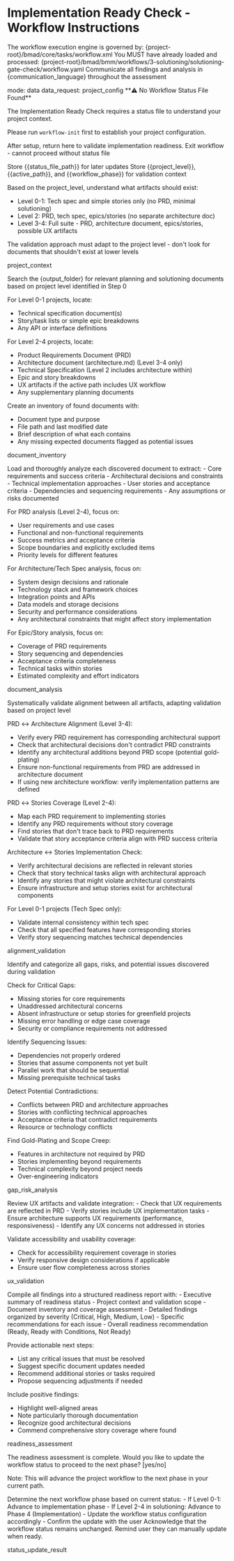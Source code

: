 # Implementation Ready Check - Workflow Instructions

<critical>The workflow execution engine is governed by:
{project-root}/bmad/core/tasks/workflow.xml</critical> <critical>You MUST have
already loaded and processed:
{project-root}/bmad/bmm/workflows/3-solutioning/solutioning-gate-check/workflow.yaml</critical>
<critical>Communicate all findings and analysis in {communication_language}
throughout the assessment</critical>

<workflow>

<step n="0" goal="Initialize and understand project context">
<invoke-workflow path="{workflow_status_workflow}">
  <param>mode: data</param>
  <param>data_request: project_config</param>
</invoke-workflow>

<check if="status_exists == false">
  <output>**⚠️ No Workflow Status File Found**

The Implementation Ready Check requires a status file to understand your project
context.

Please run `workflow-init` first to establish your project configuration.

After setup, return here to validate implementation readiness. </output>
<action>Exit workflow - cannot proceed without status file</action> </check>

<check if="status_exists == true">
  <action>Store {{status_file_path}} for later updates</action>
  <action>Store {{project_level}}, {{active_path}}, and {{workflow_phase}} for validation context</action>

<action>Based on the project_level, understand what artifacts should exist:

- Level 0-1: Tech spec and simple stories only (no PRD, minimal solutioning)
- Level 2: PRD, tech spec, epics/stories (no separate architecture doc)
- Level 3-4: Full suite - PRD, architecture document, epics/stories, possible UX
  artifacts </action>

<critical>The validation approach must adapt to the project level - don't look
for documents that shouldn't exist at lower levels</critical> </check>

<template-output>project_context</template-output> </step>

<step n="1" goal="Discover and inventory project artifacts">
<action>Search the {output_folder} for relevant planning and solutioning documents based on project level identified in Step 0</action>

<action>For Level 0-1 projects, locate:

- Technical specification document(s)
- Story/task lists or simple epic breakdowns
- Any API or interface definitions </action>

<action>For Level 2-4 projects, locate:

- Product Requirements Document (PRD)
- Architecture document (architecture.md) (Level 3-4 only)
- Technical Specification (Level 2 includes architecture within)
- Epic and story breakdowns
- UX artifacts if the active path includes UX workflow
- Any supplementary planning documents </action>

<action>Create an inventory of found documents with:

- Document type and purpose
- File path and last modified date
- Brief description of what each contains
- Any missing expected documents flagged as potential issues </action>

<template-output>document_inventory</template-output> </step>

<step n="2" goal="Deep analysis of core planning documents">
<action>Load and thoroughly analyze each discovered document to extract:
- Core requirements and success criteria
- Architectural decisions and constraints
- Technical implementation approaches
- User stories and acceptance criteria
- Dependencies and sequencing requirements
- Any assumptions or risks documented
</action>

<action>For PRD analysis (Level 2-4), focus on:

- User requirements and use cases
- Functional and non-functional requirements
- Success metrics and acceptance criteria
- Scope boundaries and explicitly excluded items
- Priority levels for different features </action>

<action>For Architecture/Tech Spec analysis, focus on:

- System design decisions and rationale
- Technology stack and framework choices
- Integration points and APIs
- Data models and storage decisions
- Security and performance considerations
- Any architectural constraints that might affect story implementation </action>

<action>For Epic/Story analysis, focus on:

- Coverage of PRD requirements
- Story sequencing and dependencies
- Acceptance criteria completeness
- Technical tasks within stories
- Estimated complexity and effort indicators </action>

<template-output>document_analysis</template-output> </step>

<step n="3" goal="Cross-reference validation and alignment check">
<action>Systematically validate alignment between all artifacts, adapting validation based on project level</action>

<action>PRD ↔ Architecture Alignment (Level 3-4):

- Verify every PRD requirement has corresponding architectural support
- Check that architectural decisions don't contradict PRD constraints
- Identify any architectural additions beyond PRD scope (potential gold-plating)
- Ensure non-functional requirements from PRD are addressed in architecture
  document
- If using new architecture workflow: verify implementation patterns are defined
  </action>

<action>PRD ↔ Stories Coverage (Level 2-4):

- Map each PRD requirement to implementing stories
- Identify any PRD requirements without story coverage
- Find stories that don't trace back to PRD requirements
- Validate that story acceptance criteria align with PRD success criteria
  </action>

<action>Architecture ↔ Stories Implementation Check:

- Verify architectural decisions are reflected in relevant stories
- Check that story technical tasks align with architectural approach
- Identify any stories that might violate architectural constraints
- Ensure infrastructure and setup stories exist for architectural components
  </action>

<action>For Level 0-1 projects (Tech Spec only):

- Validate internal consistency within tech spec
- Check that all specified features have corresponding stories
- Verify story sequencing matches technical dependencies </action>

<template-output>alignment_validation</template-output> </step>

<step n="4" goal="Gap and risk analysis">
<action>Identify and categorize all gaps, risks, and potential issues discovered during validation</action>

<action>Check for Critical Gaps:

- Missing stories for core requirements
- Unaddressed architectural concerns
- Absent infrastructure or setup stories for greenfield projects
- Missing error handling or edge case coverage
- Security or compliance requirements not addressed </action>

<action>Identify Sequencing Issues:

- Dependencies not properly ordered
- Stories that assume components not yet built
- Parallel work that should be sequential
- Missing prerequisite technical tasks </action>

<action>Detect Potential Contradictions:

- Conflicts between PRD and architecture approaches
- Stories with conflicting technical approaches
- Acceptance criteria that contradict requirements
- Resource or technology conflicts </action>

<action>Find Gold-Plating and Scope Creep:

- Features in architecture not required by PRD
- Stories implementing beyond requirements
- Technical complexity beyond project needs
- Over-engineering indicators </action>

<template-output>gap_risk_analysis</template-output> </step>

<step n="5" goal="UX and special concerns validation" optional="true">
<check if="UX artifacts exist or UX workflow in active path">
<action>Review UX artifacts and validate integration:
- Check that UX requirements are reflected in PRD
- Verify stories include UX implementation tasks
- Ensure architecture supports UX requirements (performance, responsiveness)
- Identify any UX concerns not addressed in stories
</action>

<action>Validate accessibility and usability coverage:

- Check for accessibility requirement coverage in stories
- Verify responsive design considerations if applicable
- Ensure user flow completeness across stories </action> </check>

<template-output>ux_validation</template-output> </step>

<step n="6" goal="Generate comprehensive readiness assessment">
<action>Compile all findings into a structured readiness report with:
- Executive summary of readiness status
- Project context and validation scope
- Document inventory and coverage assessment
- Detailed findings organized by severity (Critical, High, Medium, Low)
- Specific recommendations for each issue
- Overall readiness recommendation (Ready, Ready with Conditions, Not Ready)
</action>

<action>Provide actionable next steps:

- List any critical issues that must be resolved
- Suggest specific document updates needed
- Recommend additional stories or tasks required
- Propose sequencing adjustments if needed </action>

<action>Include positive findings:

- Highlight well-aligned areas
- Note particularly thorough documentation
- Recognize good architectural decisions
- Commend comprehensive story coverage where found </action>

<template-output>readiness_assessment</template-output> </step>

<step n="7" goal="Workflow status update offer" optional="true">
<ask>The readiness assessment is complete. Would you like to update the workflow status to proceed to the next phase? [yes/no]

Note: This will advance the project workflow to the next phase in your current
path.</ask>

<action if="user_response == 'yes'">
Determine the next workflow phase based on current status:
- If Level 0-1: Advance to implementation phase
- If Level 2-4 in solutioning: Advance to Phase 4 (Implementation)
- Update the workflow status configuration accordingly
- Confirm the update with the user
</action>

<action if="user_response == 'no'">
Acknowledge that the workflow status remains unchanged.
Remind user they can manually update when ready.
</action>

<template-output>status_update_result</template-output> </step>

</workflow>
